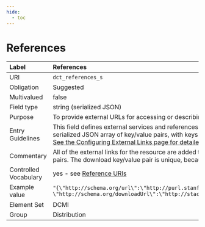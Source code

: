 ```yaml
---
hide:
  - toc
---
```


# References

| Label                 | References |
|:----------------------|:-----------|
| URI                   | `dct_references_s` |
| Obligation            | Suggested |
| Multivalued           | false |
| Field type            | string (serialized JSON) |
| Purpose               | To provide external URLs for accessing or describing the resource |
| Entry Guidelines      | This field defines external services and references using the CatInterOp approach. The field value is a serialized JSON array of key/value pairs, with keys representing namespace URI's and values the URL. [See the Configuring External Links page for detailed information about configuring this field.](../configuring-external-links.md)|
| Commentary            | All of the external links for the resource are added to This field as a serialized JSON array of key/value pairs. The download key/value pair is unique, because the value can be an array.                      |
| Controlled Vocabulary | yes - see [Reference URIs](../reference-uris.md)|
| Example value         | ```"{\"http://schema.org/url\":\"http://purl.stanford.edu/bm662dm5913\",```<br>```\"http://schema.org/downloadUrl\":\"http://stacks.stanford.edu/file/druid:bm662dm5913/data.zip\"}"```                      |
| Element Set           | DCMI |
| Group                 | Distribution |


